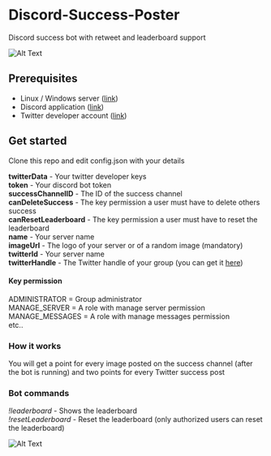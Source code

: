 # Discord-Success-Poster
Discord success bot with retweet and leaderboard support

![Alt Text](https://media.giphy.com/media/ZY7ZBHyRAr33A1cBfG/giphy.gif)

## Prerequisites

- Linux / Windows server ([link](https://cloud.google.com/free))
- Discord application ([link](https://discord.com/developers/applications/))
- Twitter developer account ([link](https://developer.twitter.com/en/apply-for-access))

## Get started

Clone this repo and edit config.json with your details

**twitterData** - Your twitter developer keys  
**token** - Your discord bot token  
**successChannelID** -  The ID of the success channel  
**canDeleteSuccess** -  The key permission a user must have to delete others success  
**canResetLeaderboard** -  The key permission a user must have to reset the leaderboard  
**name** - Your server name  
**imageUrl** - The logo of your server or of a random image (mandatory)  
**twitterId** - Your server name  
**twitterHandle** - The Twitter handle of your group (you can get it [here](https://tweeterid.com/))

#### Key permission

ADMINISTRATOR = Group administrator  
MANAGE_SERVER = A role with manage server permission  
MANAGE_MESSAGES = A role with manage messages permission  
etc..


### How it works

You will get a point for every image posted on the success channel (after the bot is running) and two points for every Twitter success post

### Bot commands

*!leaderboard* - Shows the leaderboard  
*!resetLeaderboard* - Reset the leaderboard (only authorized users can reset the leaderboard)

![Alt Text](https://media.giphy.com/media/IcWzmQuWJnxBnlnxZn/giphy.gif)
